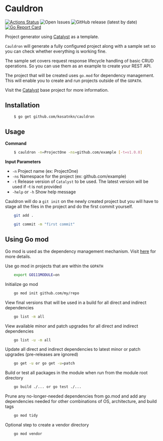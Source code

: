 # Cauldron

[![Actions Status](https://github.com/kosatnkn/cauldron/workflows/CI/badge.svg)](https://github.com/kosatnkn/cauldron/actions)
![Open Issues](https://img.shields.io/github/issues/kosatnkn/cauldron)
![GitHub release (latest by date)](https://img.shields.io/github/v/release/kosatnkn/cauldron)
[![Go Report Card](https://goreportcard.com/badge/github.com/kosatnkn/cauldron)](https://goreportcard.com/report/github.com/kosatnkn/cauldron)

Project generator using [Catalyst](https://github.com/kosatnkn/catalyst) as a template.

`Cauldron` will generate a fully configured project along with a sample set so you can check whether everything is working fine.

The sample set covers request response lifecycle handling of basic CRUD operations. So you can use them as an example to create your REST API.

The project that will be created uses `go.mod` for dependency management. This will enable you to create and run projects outside of the `GOPATH`.

Visit the [Catalyst](https://github.com/kosatnkn/catalyst) base project for more information.

## Installation

```bash
    $ go get github.com/kosatnkn/cauldron
```

## Usage

**Command**
```bash
    $ cauldron -n=ProjectOne -ns=github.com/example [-t=v1.0.0]
```

**Input Parameters**
- `-n` Project name (ex: ProjectOne)
- `-ns` Namespace for the project (ex: github.com/example)
- `-t` Release version of `Catalyst` to be used. The latest version will be used if -t is not provided
- `-help` or `-h` Show help message

Cauldron will do a `git init` on the newly created project but you will have to stage all the files in the project and do the first commit yourself.
```bash
    git add .

    git commit -m "first commit"
```


## Using Go mod

Go mod is used as the dependency management mechanism. Visit [here](https://github.com/golang/go/wiki/Modules) for more details.

Use go mod in projects that are within the `GOPATH`
```bash
    export GO111MODULE=on
```

Initialize go mod
```bash
    go mod init github.com/my/repo
```

View final versions that will be used in a build for all direct and indirect dependencies
```bash
    go list -m all
```
View available minor and patch upgrades for all direct and indirect dependencies
```bash
    go list -u -m all
```
Update all direct and indirect dependencies to latest minor or patch upgrades (pre-releases are ignored)
```bash
    go get -u or go get -u=patch
```
Build or test all packages in the module when run from the module root directory
```bash
    go build ./... or go test ./...
```
Prune any no-longer-needed dependencies from go.mod and add any dependencies needed for other combinations of OS, architecture, and build tags
```bash
    go mod tidy
```
Optional step to create a vendor directory
```bash
    go mod vendor
```
